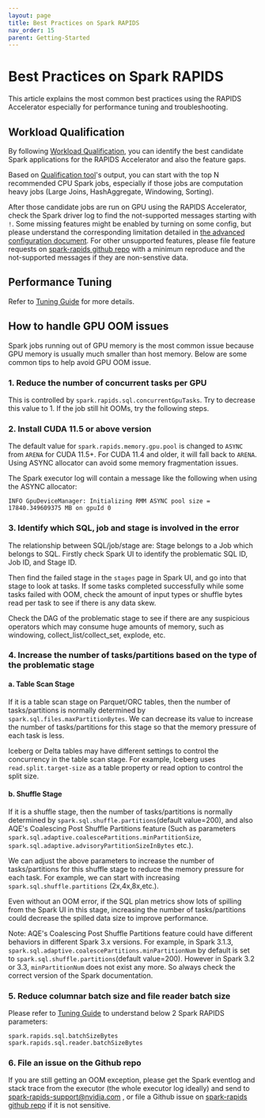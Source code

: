 ```yaml
---
layout: page
title: Best Practices on Spark RAPIDS
nav_order: 15
parent: Getting-Started
---
```


# Best Practices on Spark RAPIDS

This article explains the most common best practices using the RAPIDS Accelerator especially for 
performance tuning and troubleshooting.

## Workload Qualification

By following [Workload Qualification](./getting-started-workload-qualification.md), you can identify
the best candidate Spark applications for the RAPIDS Accelerator and also the feature gaps.

Based on [Qualification tool](../spark-qualification-tool.md)'s output, you can start with the top N
recommended CPU Spark jobs, especially if those jobs are computation heavy jobs (Large Joins, 
HashAggregate, Windowing, Sorting).

After those candidate jobs are run on GPU using the RAPIDS Accelerator, check the Spark driver 
log to find the not-supported messages starting with `!`. Some missing features might be enabled by
turning on some config, but please understand the corresponding limitation detailed in 
[the advanced configuration document](../additional-functionality/advanced_configs.md).
For other unsupported features, please file feature requests on 
[spark-rapids github repo](https://github.com/NVIDIA/spark-rapids/issues) with a minimum reproduce
and the not-supported messages if they are non-senstive data.

## Performance Tuning
Refer to [Tuning Guide](../tuning-guide.md) for more details.

## How to handle GPU OOM issues

Spark jobs running out of GPU memory is the most common issue because GPU memory is usually much 
smaller than host memory. Below are some common tips to help avoid GPU OOM issue.

### 1. Reduce the number of concurrent tasks per GPU

This is controlled by `spark.rapids.sql.concurrentGpuTasks`. Try to decrease this value to 1. 
If the job still hit OOMs, try the following steps.

### 2. Install CUDA 11.5 or above version

The default value for `spark.rapids.memory.gpu.pool` is changed to `ASYNC` from `ARENA` for CUDA 
11.5+. For CUDA 11.4 and older, it will fall back to `ARENA`.
Using ASYNC allocator can avoid some memory fragmentation issues.

The Spark executor log will contain a message like the following when using the ASYNC allocator:

```
INFO GpuDeviceManager: Initializing RMM ASYNC pool size = 17840.349609375 MB on gpuId 0
```

### 3. Identify which SQL, job and stage is involved in the error

The relationship between SQL/job/stage are: Stage belongs to a Job which belongs to SQL.
Firstly check Spark UI to identify the problematic SQL ID, Job ID, and Stage ID.

Then find the failed stage in the `stages` page in Spark UI, and go into that stage to look at tasks.
If some tasks completed successfully while some tasks failed with OOM, check the amount of input 
types or shuffle bytes read per task to see if there is any data skew.

Check the DAG of the problematic stage to see if there are any suspicious operators which may 
consume huge amounts of memory, such as windowing, collect_list/collect_set, explode, etc. 

### 4. Increase the number of tasks/partitions based on the type of the problematic stage

#### a. Table Scan Stage

If it is a table scan stage on Parquet/ORC tables, then the number of tasks/partitions is normally 
determined by `spark.sql.files.maxPartitionBytes`. We can decrease its value to increase the
number of tasks/partitions for this stage so that the memory pressure of each task is less. 

Iceberg or Delta  tables may have different settings to control the concurrency in the table
scan stage. For example, Iceberg uses `read.split.target-size` as a table property or read option
to control the split size.

#### b. Shuffle Stage

If it is a shuffle stage, then the number of tasks/partitions is normally determined by 
`spark.sql.shuffle.partitions`(default value=200), and also AQE's Coalescing Post Shuffle Partitions
feature (Such as parameters `spark.sql.adaptive.coalescePartitions.minPartitionSize`, 
`spark.sql.adaptive.advisoryPartitionSizeInBytes` etc.).

We can adjust the above parameters to increase the number of tasks/partitions for this shuffle
stage to  reduce the memory pressure for each task. For example, we can start with increasing 
`spark.sql.shuffle.partitions` (2x,4x,8x,etc.).

Even without an OOM error, if the SQL plan metrics show lots of spilling from the
Spark UI in this stage, increasing the number  of tasks/partitions could decrease the
spilled data size to improve performance.

Note: AQE's Coalescing Post Shuffle Partitions feature could have different behaviors in different 
Spark 3.x versions. For example, in Spark 3.1.3, `spark.sql.adaptive.coalescePartitions.minPartitionNum`
by default is set to `spark.sql.shuffle.partitions`(default value=200). However in Spark 3.2 or 3.3, 
`minPartitionNum` does not exist any more. So always check the correct version of the Spark documentation.

### 5. Reduce columnar batch size and file reader batch size

Please refer to [Tuning Guide](../tuning-guide.md#columnar-batch-size) to understand below 2 Spark 
RAPIDS parameters:
```
spark.rapids.sql.batchSizeBytes
spark.rapids.sql.reader.batchSizeBytes
```

### 6. File an issue on the Github repo

If you are still getting an OOM exception, please get the Spark eventlog and stack trace from the 
executor (the whole executor log ideally) and send to spark-rapids-support@nvidia.com , or file a 
Github issue on [spark-rapids github repo](https://github.com/NVIDIA/spark-rapids/issues) if it is 
not sensitive.